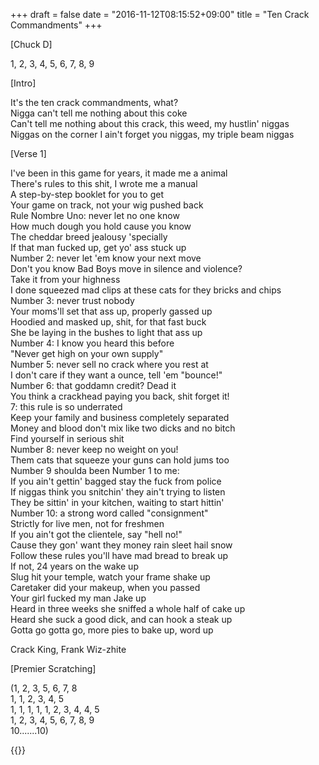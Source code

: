 +++
draft = false
date = "2016-11-12T08:15:52+09:00"
title = "Ten Crack Commandments"
+++

[Chuck D]  

1, 2, 3, 4, 5, 6, 7, 8, 9  
  
[Intro]  

It's the ten crack commandments, what?  
Nigga can't tell me nothing about this coke  
Can't tell me nothing about this crack, this weed, my hustlin' niggas  
Niggas on the corner I ain't forget you niggas, my triple beam niggas  
  
[Verse 1]  

I've been in this game for years, it made me a animal  
There's rules to this shit, I wrote me a manual  
A step-by-step booklet for you to get  
Your game on track, not your wig pushed back  
Rule Nombre Uno: never let no one know  
How much dough you hold cause you know  
The cheddar breed jealousy 'specially  
If that man fucked up, get yo' ass stuck up  
Number 2: never let 'em know your next move  
Don't you know Bad Boys move in silence and violence?  
Take it from your highness  
I done squeezed mad clips at these cats for they bricks and chips  
Number 3: never trust nobody  
Your moms'll set that ass up, properly gassed up  
Hoodied and masked up, shit, for that fast buck  
She be laying in the bushes to light that ass up  
Number 4: I know you heard this before  
"Never get high on your own supply"  
Number 5: never sell no crack where you rest at  
I don't care if they want a ounce, tell 'em "bounce!"  
Number 6: that goddamn credit? Dead it  
You think a crackhead paying you back, shit forget it!  
7: this rule is so underrated  
Keep your family and business completely separated  
Money and blood don't mix like two dicks and no bitch  
Find yourself in serious shit  
Number 8: never keep no weight on you!  
Them cats that squeeze your guns can hold jums too  
Number 9 shoulda been Number 1 to me:  
If you ain't gettin' bagged stay the fuck from police  
If niggas think you snitchin' they ain't trying to listen  
They be sittin' in your kitchen, waiting to start hittin'  
Number 10: a strong word called "consignment"  
Strictly for live men, not for freshmen  
If you ain't got the clientele, say "hell no!"  
Cause they gon' want they money rain sleet hail snow  
Follow these rules you'll have mad bread to break up  
If not, 24 years on the wake up  
Slug hit your temple, watch your frame shake up  
Caretaker did your makeup, when you passed  
Your girl fucked my man Jake up  
Heard in three weeks she sniffed a whole half of cake up  
Heard she suck a good dick, and can hook a steak up  
Gotta go gotta go, more pies to bake up, word up  
  
Crack King, Frank Wiz-zhite  
  
[Premier Scratching]  

(1, 2, 3, 5, 6, 7, 8  
1, 1, 2, 3, 4, 5  
1, 1, 1, 1, 1, 2, 3, 4, 4, 5  
1, 2, 3, 4, 5, 6, 7, 8, 9  
10.......10)  

{{<y ZYb_8MM1tGQ>}}
